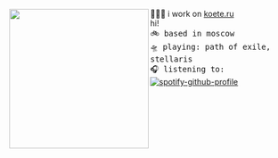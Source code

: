 <a href="https://tenor.com/ru/view/menhera-chan-confused-anime-gif-14856773"><img align="left" width="250" src="https://media.tenor.com/ZjgygK098t4AAAAC/menhera-chan-confused.gif"></a>
  👩🏼‍💻 i work on [koete.ru](https://koete.ru)<br> hi! <br> <samp>
  🚲 based in moscow <br>
  🛸 playing: path of exile, stellaris <br>
  🎧 listening to:<br></samp>
[![spotify-github-profile](https://spotify-github-profile.vercel.app/api/view?uid=31acxwctf6kzxqfnbrft6jil74uq&cover_image=true&theme=natemoo-re&show_offline=false&background_color=000000&interchange=false&bar_color=b43c3c&bar_color_cover=true)](https://github.com/kittinan/spotify-github-profile)<br>
<br><br><br><br><br>
<samp>
